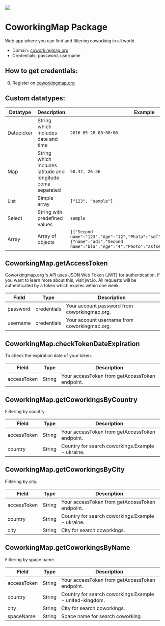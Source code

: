 [![](https://scdn.rapidapi.com/RapidAPI_banner.png)](https://rapidapi.com/package/CoworkingMap/functions?utm_source=RapidAPIGitHub_CoworkingMapFunctions&utm_medium=button&utm_content=RapidAPI_GitHub)

# CoworkingMap Package
Web app where you can find and filtering coworking in all world.
* Domain: [coworkingmap.org](https://coworkingmap.org/)
* Credentials: password, username

## How to get credentials: 
0. Register on [coworkingmap.org](https://coworkingmap.org/)

## Custom datatypes: 
 |Datatype|Description|Example
 |--------|-----------|----------
 |Datepicker|String which includes date and time|```2016-05-28 00:00:00```
 |Map|String which includes latitude and longitude coma separated|```50.37, 26.56```
 |List|Simple array|```["123", "sample"]``` 
 |Select|String with predefined values|```sample```
 |Array|Array of objects|```[{"Second name":"123","Age":"12","Photo":"sdf","Draft":"sdfsdf"},{"name":"adi","Second name":"bla","Age":"4","Photo":"asfserwe","Draft":"sdfsdf"}] ``` 
 
## CoworkingMap.getAccessToken
Coworkingmap.org ’s API uses JSON Web Token (JWT) for authentication. If you want to learn more about this, visit jwt.io. All requests will be authenticated by a token which expires within one week. 

| Field   | Type       | Description
|---------|------------|----------
| password| credentials| Your account password from coworkingmap.org.
| username| credentials| Your account username from coworkingmap.org.

## CoworkingMap.checkTokenDateExpiration
To check the expiration date of your token.

| Field      | Type  | Description
|------------|-------|----------
| accessToken| String| Your accessToken from getAccessToken endpoint.

## CoworkingMap.getCoworkingsByCountry
Filtering by country.

| Field      | Type  | Description
|------------|-------|----------
| accessToken| String| Your accessToken from getAccessToken endpoint.
| country    | String| Country for search coworkings.Example - ukraine.

## CoworkingMap.getCoworkingsByCity
Filtering by city.

| Field      | Type  | Description
|------------|-------|----------
| accessToken| String| Your accessToken from getAccessToken endpoint.
| country    | String| Country for search coworkings.Example - ukraine.
| city       | String| City for search coworkings.

## CoworkingMap.getCoworkingsByName
Filtering by space name.

| Field      | Type  | Description
|------------|-------|----------
| accessToken| String| Your accessToken from getAccessToken endpoint.
| country    | String| Country for search coworkings.Example - united-kingdom.
| city       | String| City for search coworkings.
| spaceName  | String| Space name for search coworking.

